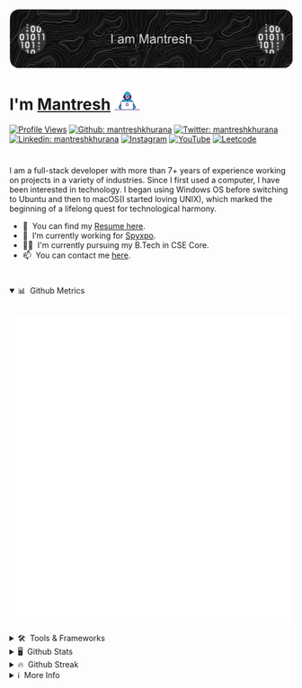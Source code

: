 [![Header](./images/header.png "Header")](https://www.mantreshkhurana.com/)

# I'm [Mantresh](https://www.mantreshkhurana.com) <img src="./images/typing.gif" width="45px">

[![Profile Views](https://komarev.com/ghpvc/?username=mantreshkhurana&label=Profile%20views&color=0e75b6&style=flat)](https://github.com/mantreshkhurana) [![Github: mantreshkhurana](https://img.shields.io/badge/-mantreshkhurana-grey?style=flat&logo=Github&logoColor=white&link=https://github.com/mantreshkhurana/)](https://github.com/mantreshkhurana/) [![Twitter: mantreshkhurana](https://img.shields.io/badge/-mantreshkhurana-blue?style=flat&logo=Twitter&logoColor=white&link=https://www.twitter.com/mantreshkhurana/)](https://www.twitter.com/mantreshkhurana/) [![Linkedin: mantreshkhurana](https://img.shields.io/badge/-mantreshkhurana-blue?style=flat&logo=Linkedin&logoColor=white&link=https://www.linkedin.com/in/mantreshkhurana/)](https://www.linkedin.com/in/mantreshkhurana/) [![Instagram](https://img.shields.io/badge/-mantreshkhurana-E4405F?style=flat&labelColor=E4405F&logo=instagram&logoColor=white&link=https://www.instagram.com/mantreshkhurana/)](https://www.instagram.com/mantreshkhurana/) [![YouTube](https://img.shields.io/badge/-mantreshkhurana-FF0000?style=flat&labelColor=FF0000&logo=youtube&logoColor=white&link=https://www.youtube.com/mantreshkhurana)](https://www.youtube.com/mantreshkhurana)
[![Leetcode](https://img.shields.io/badge/-mantreshkhurana-FFA116?style=flat&labelColor=FFA116&logo=leetcode&logoColor=white&link=https://leetcode.com/mantreshkhurana/)](https://leetcode.com/mantreshkhurana/)

#

I am a full-stack developer with more than 7+ years of experience working on projects in a variety of industries. Since I first used a computer, I have been interested in technology. I began using Windows OS before switching to Ubuntu and then to macOS(I started loving UNIX), which marked the beginning of a lifelong quest for technological harmony.

- 📝 &nbsp;You can find my [Resume here](https://www.mantreshkhurana.com/resume).
- 🔭 &nbsp;I’m currently working for [Spyxpo](https://www.spyxpo.com).
- 👨‍🎓 &nbsp;I'm currently pursuing my B.Tech in CSE Core.
- 📫 &nbsp;You can contact me [here](https://www.mantreshkhurana.com/contact).

#

<details open>

<summary>📊 &nbsp;Github Metrics</summary>

<br>

![Metrics](github-metrics.svg)

</details>

<details>

<summary>🛠️ &nbsp;Tools & Frameworks</summary>

<br>

![Tools](https://skillicons.dev/icons?i=flutter,dart,go,kotlin,swift,html,c,python,cpp,rust,blender,github,tensorflow,git,aws,golang,javascript,react,linux,bash,gcp,flask,django,docker,css,java,mysql,nodejs,php,mongo,matlab,pytorch,r,sqlite,electron,ts,)

> These are some of the tools and frameworks that I have worked with. My expertise includes working on web, mobile, desktop, and embedded systems. I have utilized a wide range of technologies, including Python, Rust, C, C++, Java, JavaScript, HTML, CSS, React, React Native, Electron, Node.js, GCP, MongoDB, MySQL, Flutter, Shell Scripting, Git, Docker, UE5, AWS, Unity, Fusion 360, Blender, EAGLE, easyEDA, Arduino, Raspberry Pi, ESP32, ESP8266, STM32, among others.

</details>

<details>

<summary>🖥️ &nbsp;Github Stats</summary>

<br>

[![Stats](https://github-readme-stats.vercel.app/api?username=mantreshkhurana&count_private=true&show_icons=true&locale=en&theme=dark&border_radius=12)](https://github.com/mantreshkhurana)

</details>

<details>

<summary>🔥 &nbsp;Github Streak</summary>

<br>

[![Contributions](https://github-readme-streak-stats.herokuapp.com/?user=mantreshkhurana&&theme=dark&border_radius=12)](https://github.com/mantreshkhurana)

</details>

<details>

<summary>ℹ️ &nbsp;More Info</summary>

<br>

> Note: My contributions are not limited to the repositories mentioned below. I have contributed to many other repositories, which are not mentioned here because I deleted my old github account and created a new one for professional purposes.

</details>
